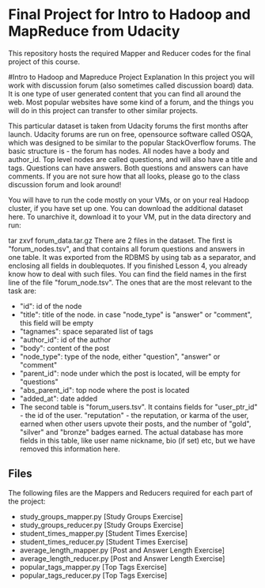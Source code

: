 Final Project for Intro to Hadoop and MapReduce from Udacity
==========================================
This repository hosts the required Mapper and Reducer codes for the final project of this course.

#Intro to Hadoop and Mapreduce Project Explanation
In this project you will work with discussion forum (also sometimes called discussion board) data. It is one type of user generated content that you can find all around the web. Most popular websites have some kind of a forum, and the things you will do in this project can transfer to other similar projects.

This particular dataset is taken from Udacity forums the first months after launch. Udacity forums are run on free, opensource software called OSQA, which was designed to be similar to the popular StackOverflow forums. The basic structure is - the forum has nodes. All nodes have a body and author_id. Top level nodes are called questions, and will also have a title and tags. Questions can have answers. Both questions and answers can have comments. If you are not sure how that all looks, please go to the class discussion forum and look around!

You will have to run the code mostly on your VMs, or on your real Hadoop cluster, if you have set up one. You can download the additional dataset here. To unarchive it, download it to your VM, put in the data directory and run:

tar zxvf forum_data.tar.gz
There are 2 files in the dataset. The first is "forum_nodes.tsv", and that contains all forum questions and answers in one table. It was exported from the RDBMS by using tab as a separator, and enclosing all fields in doublequotes. If you finished Lesson 4, you already know how to deal with such files. You can find the field names in the first line of the file "forum_node.tsv". The ones that are the most relevant to the task are:

- "id": id of the node
- "title": title of the node. in case "node_type" is "answer" or "comment", this field will be empty
- "tagnames": space separated list of tags
- "author_id": id of the author
- "body": content of the post
- "node_type": type of the node, either "question", "answer" or "comment"
- "parent_id": node under which the post is located, will be empty for "questions"
- "abs_parent_id": top node where the post is located
- "added_at": date added
- The second table is "forum_users.tsv". It contains fields for "user_ptr_id" - the id of the user. "reputation" - the reputation, or karma of the user, earned when other users upvote their posts, and the number of "gold", "silver" and "bronze" badges earned. The actual database has more fields in this table, like user name nickname, bio (if set) etc, but we have removed this information here.
 
## Files
The following files are the Mappers and Reducers required for each part of the project:
- study_groups_mapper.py       [Study Groups Exercise]
- study_groups_reducer.py       [Study Groups Exercise]
- student_times_mapper.py      [Student Times Exercise]
- student_times_reducer.py      [Student Times Exercise]
- average_length_mapper.py      [Post and Answer Length Exercise]
- average_length_reducer.py      [Post and Answer Length Exercise]
- popular_tags_mapper.py        [Top Tags Exercise]
- popular_tags_reducer.py        [Top Tags Exercise]